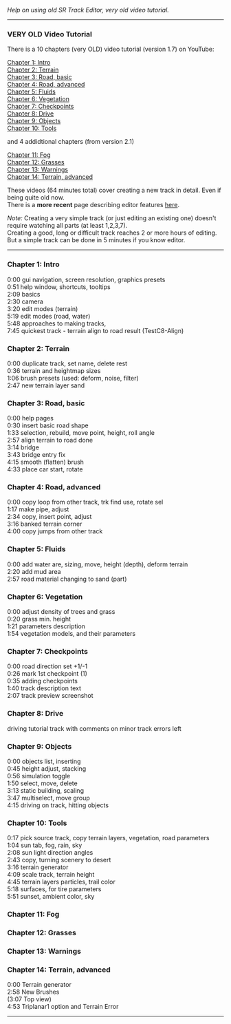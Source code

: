 _Help on using old SR Track Editor, very old video tutorial._


----
### VERY OLD Video Tutorial

There is a 10 chapters (very OLD) video tutorial (version 1.7) on YouTube: 

[Chapter 1: Intro](https://www.youtube.com/watch?v=nJrpQbwzlXE)  
[Chapter 2: Terrain](https://www.youtube.com/watch?v=FDJFRgW52ms)  
[Chapter 3: Road, basic](https://www.youtube.com/watch?v=ylUySzCSjd8)  
[Chapter 4: Road, advanced](https://www.youtube.com/watch?v=Gycjc7noflY)  
[Chapter 5: Fluids](https://www.youtube.com/watch?v=CiKkueI2tqU)  
[Chapter 6: Vegetation](https://www.youtube.com/watch?v=L6eZKLG79TQ)  
[Chapter 7: Checkpoints](https://www.youtube.com/watch?v=LlU1Sp_6bcU)  
[Chapter 8: Drive](https://www.youtube.com/watch?v=qdLlY4EYnyM)  
[Chapter 9: Objects](https://www.youtube.com/watch?v=9DzgmYmxu3w)  
[Chapter 10: Tools](https://www.youtube.com/watch?v=6GQx0pW6HEk)  

and 4 addidtional chapters (from version 2.1)

[Chapter 11: Fog](https://www.youtube.com/watch?v=yNPIR29iv0U)  
[Chapter 12: Grasses](https://www.youtube.com/watch?v=xeazOxtcLCY)  
[Chapter 13: Warnings](https://www.youtube.com/watch?v=UWvm-okLuy8)  
[Chapter 14: Terrain, advanced](https://www.youtube.com/watch?v=v8Evcw7nLok)  

These videos (64 minutes total) cover creating a new track in detail. Even if being quite old now.  
There is a **more recent** page describing editor features [here](https://cryham.tuxfamily.org/portfolio/2015-sr-track-editor).

_Note:_ Creating a very simple track (or just editing an existing one) doesn't require watching all parts (at least 1,2,3,7).  
Creating a good, long or difficult track reaches 2 or more hours of editing. But a simple track can be done in 5 minutes if you know editor.

   
----

### Chapter 1: Intro

0:00 gui navigation, screen resolution, graphics presets  
0:51 help window, shortcuts, tooltips  
2:09 basics  
2:30 camera  
3:20 edit modes (terrain)  
5:19 edit modes (road, water)  
5:48 approaches to making tracks,  
7:45 quickest track - terrain align to road result (TestC8-Align)

### Chapter 2: Terrain

0:00 duplicate track, set name, delete rest  
0:36 terrain and heightmap sizes  
1:06 brush presets (used: deform, noise, filter)  
2:47 new terrain layer sand

### Chapter 3: Road, basic

0:00 help pages  
0:30 insert basic road shape  
1:33 selection, rebuild, move point, height, roll angle  
2:57 align terrain to road done  
3:14 bridge  
3:43 bridge entry fix  
4:15 smooth (flatten) brush  
4:33 place car start, rotate

### Chapter 4: Road, advanced

0:00 copy loop from other track, trk find use, rotate sel  
1:17 make pipe, adjust  
2:34 copy, insert point, adjust  
3:16 banked terrain corner  
4:00 copy jumps from other track

### Chapter 5: Fluids

0:00 add water are, sizing, move, height (depth), deform terrain  
2:20 add mud area  
2:57 road material changing to sand (part)

### Chapter 6: Vegetation

0:00 adjust density of trees and grass  
0:20 grass min. height  
1:21 parameters description  
1:54 vegetation models, and their parameters

### Chapter 7: Checkpoints

0:00 road direction set +1/-1  
0:26 mark 1st checkpoint (1)  
0:35 adding checkpoints  
1:40 track description text  
2:07 track preview screenshot

### Chapter 8: Drive

driving tutorial track with comments on minor track errors left

### Chapter 9: Objects

0:00 objects list, inserting  
0:45 height adjust, stacking  
0:56 simulation toggle  
1:50 select, move, delete  
3:13 static building, scaling  
3:47 multiselect, move group  
4:15 driving on track, hitting objects

### Chapter 10: Tools

0:17 pick source track, copy terrain layers, vegetation, road parameters  
1:04 sun tab, fog, rain, sky  
2:08 sun light direction angles  
2:43 copy, turning scenery to desert  
3:16 terrain generator  
4:09 scale track, terrain height  
4:45 terrain layers particles, trail color  
5:18 surfaces, for tire parameters  
5:51 sunset, ambient color, sky

### Chapter 11: Fog


### Chapter 12: Grasses


### Chapter 13: Warnings


### Chapter 14: Terrain, advanced

0:00 Terrain generator  
2:58 New Brushes  
(3:07 Top view)  
4:53 Triplanar1 option and Terrain Error

----
